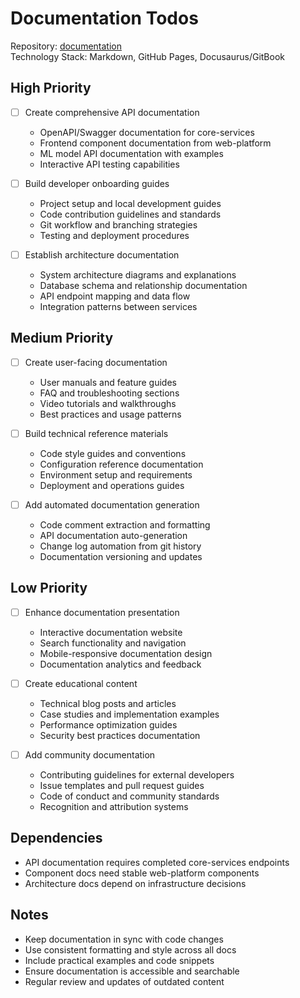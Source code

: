 # Documentation Todos

Repository: [documentation](https://github.com/Ai-Whisperers/documentation)  
Technology Stack: Markdown, GitHub Pages, Docusaurus/GitBook

## High Priority

- [ ] Create comprehensive API documentation
  - OpenAPI/Swagger documentation for core-services
  - Frontend component documentation from web-platform
  - ML model API documentation with examples
  - Interactive API testing capabilities

- [ ] Build developer onboarding guides
  - Project setup and local development guides
  - Code contribution guidelines and standards
  - Git workflow and branching strategies
  - Testing and deployment procedures

- [ ] Establish architecture documentation
  - System architecture diagrams and explanations
  - Database schema and relationship documentation
  - API endpoint mapping and data flow
  - Integration patterns between services

## Medium Priority

- [ ] Create user-facing documentation
  - User manuals and feature guides
  - FAQ and troubleshooting sections
  - Video tutorials and walkthroughs
  - Best practices and usage patterns

- [ ] Build technical reference materials
  - Code style guides and conventions
  - Configuration reference documentation
  - Environment setup and requirements
  - Deployment and operations guides

- [ ] Add automated documentation generation
  - Code comment extraction and formatting
  - API documentation auto-generation
  - Change log automation from git history
  - Documentation versioning and updates

## Low Priority

- [ ] Enhance documentation presentation
  - Interactive documentation website
  - Search functionality and navigation
  - Mobile-responsive documentation design
  - Documentation analytics and feedback

- [ ] Create educational content
  - Technical blog posts and articles
  - Case studies and implementation examples
  - Performance optimization guides
  - Security best practices documentation

- [ ] Add community documentation
  - Contributing guidelines for external developers
  - Issue templates and pull request guides
  - Code of conduct and community standards
  - Recognition and attribution systems

## Dependencies

- API documentation requires completed core-services endpoints
- Component docs need stable web-platform components
- Architecture docs depend on infrastructure decisions

## Notes

- Keep documentation in sync with code changes
- Use consistent formatting and style across all docs
- Include practical examples and code snippets
- Ensure documentation is accessible and searchable
- Regular review and updates of outdated content